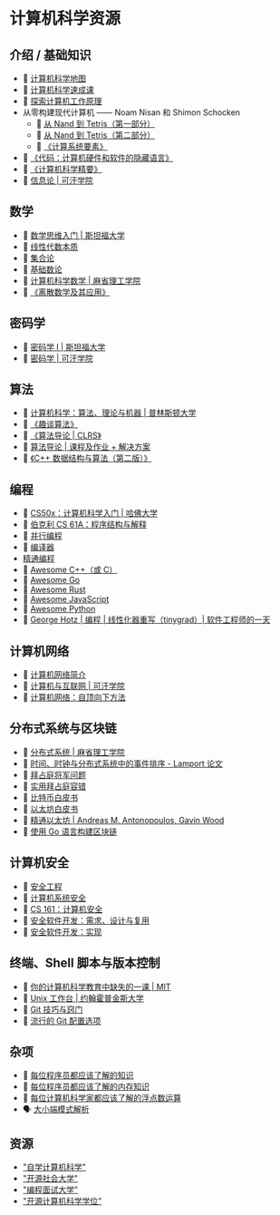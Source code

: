 # 计算机科学资源

## 介绍 / 基础知识

- 🎥 [计算机科学地图](https://www.youtube.com/watch?v=SzJ46YA_RaA)
- 🎥 [计算机科学速成课](https://www.youtube.com/playlist?list=PL8dPuuaLjXtNlUrzyH5r6jN9ulIgZBpdo)
- 🎥 [探索计算机工作原理](https://www.youtube.com/playlist?list=PLFt_AvWsXl0dPhqVsKt1Ni_46ARyiCGSq)
- 从零构建现代计算机 —— Noam Nisan 和 Shimon Schocken
  - 🎥 [从 Nand 到 Tetris（第一部分）](https://www.coursera.org/learn/build-a-computer)
  - 🎥 [从 Nand 到 Tetris（第二部分）](https://www.coursera.org/learn/nand2tetris2)
  - 📘 [《计算系统要素》](https://mitpress.mit.edu/9780262640688/the-elements-of-computing-systems/)
- 📘 [《代码：计算机硬件和软件的隐藏语言》](https://www.amazon.com/Code-Language-Computer-Hardware-Software/dp/0137909101/)
- 📘 [《计算机科学精要》](https://www.amazon.com/Computer-Science-Distilled-Computational-Problems/dp/0997316020)
- 🎥 [信息论 | 可汗学院](https://www.khanacademy.org/computing/computer-science/informationtheory)

## 数学

- 🎥 [数学思维入门 | 斯坦福大学](https://www.coursera.org/learn/mathematical-thinking)
- 🎥 [线性代数本质](https://www.youtube.com/playlist?list=PLZHQObOWTQDPD3MizzM2xVFitgF8hE_ab)
- 📄 [集合论](https://www.youtube.com/playlist?list=PL5KkMZvBpo5AH_5GpxMiryJT6Dkj32H6N)
- 📄 [基础数论](https://www.codechef.com/wiki/tutorial-number-theory/)
- 🎥 [计算机科学数学 | 麻省理工学院](https://openlearninglibrary.mit.edu/courses/course-v1:OCW+6.042J+2T2019/course/)
- 📘 [《离散数学及其应用》](https://www.amazon.com/Discrete-Mathematics-Applications-Susanna-Epp/dp/1337694193/)

## 密码学

- 🎥 [密码学 I | 斯坦福大学](https://www.coursera.org/learn/crypto)
- 🎥 [密码学 | 可汗学院](https://www.khanacademy.org/computing/computer-science/cryptography)

## 算法

- 🎥 [计算机科学：算法、理论与机器 | 普林斯顿大学](https://www.coursera.org/learn/cs-algorithms-theory-machines)
- 📘 [《趣谈算法》](https://www.amazon.com/Grokking-Algorithms-Second-Aditya-Bhargava/dp/1633438538/)
- 📘 [《算法导论 | CLRS》](https://www.goodreads.com/book/show/108986.Introduction_to_Algorithms)
- 🎥 [算法导论 | 课程及作业 + 解决方案](https://ocw.mit.edu/courses/6-006-introduction-to-algorithms-spring-2020/)
- 📘 [《C++ 数据结构与算法（第二版）》](https://www.amazon.com/Data-Structures-Algorithms-Michael-Goodrich/dp/0470383275)

## 编程

- 🎥 [CS50x：计算机科学入门 | 哈佛大学](https://www.edx.org/learn/computer-science/harvard-university-cs50-s-introduction-to-computer-science)
- 🎥 [伯克利 CS 61A：程序结构与解释](https://cs61a.org/)
- 🎥 [并行编程](https://www.coursera.org/learn/scala-parallel-programming)
- 🎥 [编译器](https://www.edx.org/course/compilers)
- [精通编程](https://tidyfirst.substack.com/p/mastering-programming)
- 📄 [Awesome C++（或 C）](https://github.com/fffaraz/awesome-cpp)
- 📄 [Awesome Go](https://github.com/avelino/awesome-go)
- 📄 [Awesome Rust](https://github.com/rust-unofficial/awesome-rust)
- 📄 [Awesome JavaScript](https://github.com/sorrycc/awesome-javascript)
- 📄 [Awesome Python](https://github.com/vinta/awesome-python)
- 🎥 [George Hotz | 编程 | 线性化器重写（tinygrad）| 软件工程师的一天](https://www.youtube.com/watch?v=R-Xr1JRF6bY)

## 计算机网络

- 🎥 [计算机网络简介](https://www.youtube.com/playlist?list=PLEAYkSg4uSQ2dr0XO_Nwa5OcdEcaaELSG)
- 🎥 [计算机与互联网 | 可汗学院](https://www.khanacademy.org/computing/code-org/computers-and-the-internet)
- 🎥 [计算机网络：自顶向下方法](https://gaia.cs.umass.edu/kurose_ross/online_lectures.htm)


## 分布式系统与区块链

- 🎥 [分布式系统 | 麻省理工学院](https://pdos.csail.mit.edu/6.824/schedule.html)
- 📄 [时间、时钟与分布式系统中的事件排序 - Lamport 论文](http://research.microsoft.com/en-us/um/people/lamport/pubs/time-clocks.pdf)
- 📄 [拜占庭将军问题](https://people.eecs.berkeley.edu/~luca/cs174/byzantine.pdf)
- 📄 [实用拜占庭容错](http://pmg.csail.mit.edu/papers/osdi99.pdf)
- 📄 [比特币白皮书](https://bitcoin.org/bitcoin.pdf)
- 📄 [以太坊白皮书](https://ethereum.org/en/whitepaper/)
- 📄 [精通以太坊 | Andreas M. Antonopoulos, Gavin Wood](https://github.com/ethereumbook/ethereumbook)
- 📄 [使用 Go 语言构建区块链](https://github.com/Jeiwan/blockchain_go)
  
## 计算机安全

- 🎥 [安全工程](https://www.cl.cam.ac.uk/~rja14/book.html)
- 🎥 [计算机系统安全](https://ocw.mit.edu/courses/6-858-computer-systems-security-fall-2014/)
- 🎥 [CS 161：计算机安全](https://sp21.cs161.org/)
- 🎥 [安全软件开发：需求、设计与复用](https://www.edx.org/course/secure-software-development-requirements-design-and-reuse)
- 🎥 [安全软件开发：实现](https://www.edx.org/course/secure-software-development-implementation)

## 终端、Shell 脚本与版本控制

- 🎥 [你的计算机科学教育中缺失的一课 | MIT](https://missing.csail.mit.edu/)
- 🎥 [Unix 工作台 | 约翰霍普金斯大学](https://www.coursera.org/learn/unix)
- 📄 [Git 技巧与窍门](https://blog.gitbutler.com/git-tips-and-tricks/)
- 📄 [流行的 Git 配置选项](https://jvns.ca/blog/2024/02/16/popular-git-config-options/)

## 杂项

- 📄 [每位程序员都应该了解的知识](https://github.com/mtdvio/every-programmer-should-know)
- 📄 [每位程序员都应该了解的内存知识](https://akkadia.org/drepper/cpumemory.pdf)
- 📄 [每位计算机科学家都应该了解的浮点数运算](https://docs.oracle.com/cd/E19957-01/806-3568/ncg_goldberg.html)
- 🗣️ [大小端模式解析](https://www.youtube.com/watch?v=oBSuXP-1Tc0)

## 资源

- ["自学计算机科学"](https://teachyourselfcs.com/)
- ["开源社会大学"](https://github.com/ossu/computer-science)
- ["编程面试大学"](https://github.com/jwasham/coding-interview-university)
- ["开源计算机科学学位"](https://github.com/ForrestKnight/open-source-cs)

